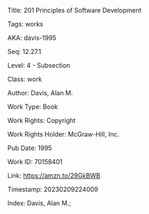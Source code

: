 Title:  201 Principles of Software Development

Tags:   works

AKA:    davis-1995

Seq:    12.27.1

Level:  4 - Subsection

Class:  work

Author: Davis, Alan M.

Work Type: Book

Work Rights: Copyright

Work Rights Holder: McGraw-Hill, Inc.

Pub Date: 1995

Work ID: 70158401

Link:   https://amzn.to/29GkBWB

Timestamp: 20230209224009

Index:  Davis, Alan M.; 
